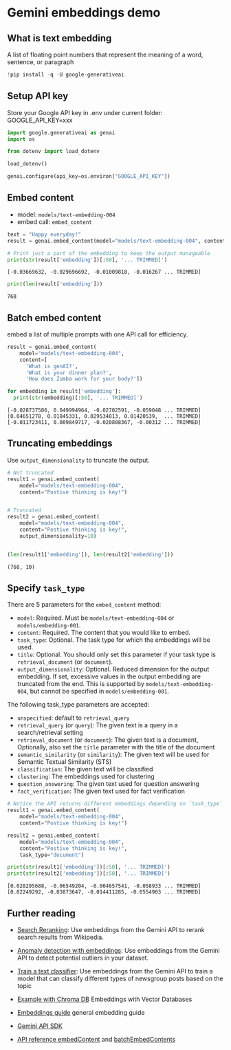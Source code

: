 # Gemini embeddings demo

## What is text embedding

A list of floating point numbers that represent the meaning of a word, sentence, or paragraph


```python
!pip install -q -U google-generativeai
```

## Setup API key
Store your Google API key in .env under current folder:
GOOGLE_API_KEY=xxx


```python
import google.generativeai as genai
import os

from dotenv import load_dotenv

load_dotenv()

genai.configure(api_key=os.environ["GOOGLE_API_KEY"])
```

## Embed content
- model: `models/text-embedding-004`
- embed call: `embed_content`


```python
text = "Happy everyday!"
result = genai.embed_content(model="models/text-embedding-004", content=text)

# Print just a part of the embedding to keep the output manageable
print(str(result['embedding'])[:50], '... TRIMMED]')
```

    [-0.03669632, -0.029696692, -0.01009818, -0.016267 ... TRIMMED]



```python
print(len(result['embedding'])) 
```

    768


## Batch embed content

embed a list of multiple prompts with one API call for efficiency.


```python
result = genai.embed_content(
    model="models/text-embedding-004",
    content=[
      'What is genAI?',
      'What is your dinner plan?',
      'How does Zumba work for your body?'])

for embedding in result['embedding']:
  print(str(embedding)[:50], '... TRIMMED]')
```

    [-0.028737506, 0.049994964, -0.02702591, -0.059048 ... TRIMMED]
    [0.04651278, 0.01845331, 0.029534813, 0.01420539,  ... TRIMMED]
    [-0.011723411, 0.009849717, -0.020808367, -0.00312 ... TRIMMED]


## Truncating embeddings

Use `output_dimensionality` to truncate the output.


```python
# Not truncated
result1 = genai.embed_content(
    model="models/text-embedding-004",
    content="Postive thinking is key!")


# Truncated
result2 = genai.embed_content(
    model="models/text-embedding-004",
    content="Postive thinking is key!",
    output_dimensionality=10)


(len(result1['embedding']), len(result2['embedding']))
```




    (768, 10)



## Specify `task_type`

There are 5 parameters for the `embed_content` method: 

* `model`: Required. Must be `models/text-embedding-004` or `models/embedding-001`.
* `content`: Required. The content that you would like to embed.
* `task_type`: Optional. The task type for which the embeddings will be used.
* `title`: Optional. You should only set this parameter if your task type is `retrieval_document` (or `document`).
* `output_dimensionality`: Optional. Reduced dimension for the output embedding. If set, excessive values in the output embedding are truncated from the end. This is supported by `models/text-embedding-004`, but cannot be specified in `models/embedding-001`.

The following task_type parameters are accepted:

* `unspecified`: default to `retrieval_query`
* `retrieval_query` (or `query`): The given text is a query in a search/retrieval setting
* `retrieval_document` (or `document`): The given text is a document, Optionally, also set the `title` parameter with the title of the document
* `semantic_similarity` (or `similarity`): The given text will be used for Semantic Textual Similarity (STS)
* `classification`: The given text will be classified
* `clustering`: The embeddings used for clustering
* `question_answering`: The given text used for question answering
* `fact_verification`: The given text used for fact verification


```python
# Notice the API returns different embeddings depending on `task_type`
result1 = genai.embed_content(
    model="models/text-embedding-004",
    content="Postive thinking is key!")

result2 = genai.embed_content(
    model="models/text-embedding-004",
    content="Postive thinking is key!",
    task_type="document")

print(str(result1['embedding'])[:50], '... TRIMMED]')
print(str(result2['embedding'])[:50], '... TRIMMED]')
```

    [0.028295688, -0.06549204, -0.004657541, -0.058933 ... TRIMMED]
    [0.02249292, -0.03873647, -0.014411285, -0.0554903 ... TRIMMED]


## Further reading

* [Search Reranking](https://github.com/google-gemini/cookbook/blob/main/examples/Search_reranking_using_embeddings.ipynb): Use embeddings from the Gemini API to rerank search results from Wikipedia.

* [Anomaly detection with embeddings](https://github.com/google-gemini/cookbook/blob/main/examples/Anomaly_detection_with_embeddings.ipynb): Use embeddings from the Gemini API to detect potential outliers in your dataset.

* [Train a text classifier](https://github.com/google-gemini/cookbook/blob/main/examples/Classify_text_with_embeddings.ipynb): Use embeddings from the Gemini API to train a model that can classify different types of newsgroup posts based on the topic

* [Example with Chroma DB](https://github.com/google/generative-ai-docs/blob/main/examples/gemini/python/vectordb_with_chroma/vectordb_with_chroma.ipynb) Embeddings with Vector Databases

* [Embeddings guide](https://ai.google.dev/docs/embeddings_guide)  general embedding guide

* [Gemini API SDK](https://ai.google.dev/tutorials/python_quickstart#use_embeddings)

* [API reference embedContent](https://ai.google.dev/api/rest/v1/models/embedContent) and [batchEmbedContents](https://ai.google.dev/api/rest/v1/models/batchEmbedContents)
